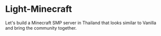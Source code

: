 # Light-Minecraft
Let's build a Minecraft SMP server in Thailand that looks similar to Vanilla and bring the community together. 
